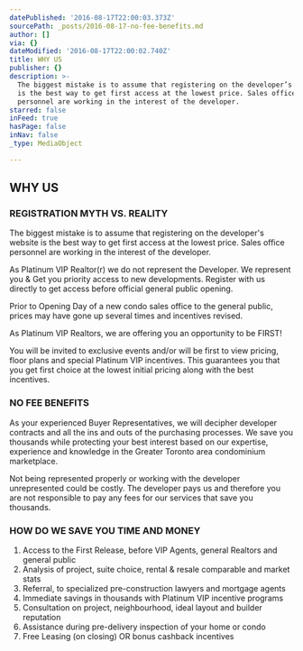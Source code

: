 ```yaml
---
datePublished: '2016-08-17T22:00:03.373Z'
sourcePath: _posts/2016-08-17-no-fee-benefits.md
author: []
via: {}
dateModified: '2016-08-17T22:00:02.740Z'
title: WHY US
publisher: {}
description: >-
  The biggest mistake is to assume that registering on the developer’s website
  is the best way to get first access at the lowest price. Sales office
  personnel are working in the interest of the developer.
starred: false
inFeed: true
hasPage: false
inNav: false
_type: MediaObject

---
```

## WHY US

### **REGISTRATION MYTH VS. REALITY**

The biggest mistake is to assume that registering on the developer's website is the best way to get first access at the lowest price. Sales office personnel are working in the interest of the developer.

As Platinum VIP Realtor(r) we do not represent the Developer. We represent you & Get you priority access to new developments. Register with us directly to get access before official general public opening.

Prior to Opening Day of a new condo sales office to the general public, prices may have gone up several times and incentives revised.

As Platinum VIP Realtors, we are offering you an opportunity to be FIRST!

You will be invited to exclusive events and/or will be first to view pricing, floor plans and special Platinum VIP incentives. This guarantees you that you get first choice at the lowest initial pricing along with the best incentives.

### **NO FEE BENEFITS**

As your experienced Buyer Representatives, we will decipher developer contracts and all the ins and outs of the purchasing processes. We save you thousands while protecting your best interest based on our expertise, experience and knowledge in the Greater Toronto area condominium marketplace.

Not being represented properly or working with the developer unrepresented could be costly. The developer pays us and therefore you are not responsible to pay any fees for our services that save you thousands.

### **HOW DO WE SAVE YOU TIME AND MONEY**

1. Access to the First Release, before VIP Agents, general Realtors and general public
2. Analysis of project, suite choice, rental & resale comparable and market stats
3. Referral, to specialized pre-construction lawyers and mortgage agents
4. Immediate savings in thousands with Platinum VIP incentive programs
5. Consultation on project, neighbourhood, ideal layout and builder reputation
6. Assistance during pre-delivery inspection of your home or condo
7. Free Leasing (on closing) OR bonus cashback incentives